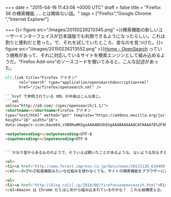 
+++
date = "2015-04-16 11:43:08 +0000 UTC"
draft = false
title = "Firefox 36 の検索機能……とは関係ない話。"
tags = ["Firefox","Google Chrome ","Internet Explorer"]

+++
{{< figure src="/images/20150226213345.png"  >}}検索機能の新しいユーザーインターフェイスが日本語版でも利用できるようになったらしい。これは割りと便利だと思った。で、それを試していたところ、変なのを見つけた。{{< figure src="/images/20150226213552.png"  >}}<a href="http://www.opensearch.org/Home">Home - OpenSearch</a> っていう規格があって、それに対応しているサイトを検索エンジンとして組み込めるようだ。“Firefox Add-ons”のソースコードを覗いてみると、こんな記述があった。
```html
&lt;link title="Firefox アドオン"
      rel="search" type="application/opensearchdescription+xml"
      href="/ja/firefox/opensearch.xml" />

```href で参照されている XML の中身はこんな感じ。
```xml
xmlns="http://a9.com/-/spec/opensearch/1.1/">
<shortname></shortname>Firefox アドオン
type="text/html" method="get" template="https://addons.mozilla.org/ja/firefox/search/?q={searchTerms}">
height="16" width="16">
data:image/x-icon;base64,iVBORw0KGgoAAAANSUhEUgAAABAAAAAQCAYAAAAf8%2F9hAAAABHNCSVQICAgIfAhkiAAAAAlwSFlz%0D%0AAAAN1wAADdcBQiibeAAAABl0RVh0U29mdHdhcmUAd3d3Lmlua3NjYXBlLm9yZ5vuPBoAAAKoSURB%0D%0AVDiNjZNLaJRnFIaf75vvy2UGTWr8NYkxl0IFUYkNXSSZQNWFWlxIEVy1FLLo0i4adddVXRnS4kJw%0D%0AYxci2GaRTWlSFGKFGRXNmFBF62VMO4TENBdjMv9k5p%2F%2FOy4SLzgqHs7yPc95eTlHiQjvqniPbVYR%0D%0AzuBoR%2BFQDEvId4neIPNCY945DayNVff%2F8NUvn9XXNJMv5hhKnTvYP3ymHmj%2FIMBSbmHjjP8fycxv%0D%0A%2BMEzGqtatUI1vK7R7wM4J32XUv3Li%2Fl5imGBkbtXlsMw%2FPF1jXozg3iP3aM0Z8XRBFDr1fl7Og9E%0D%0AnTguXx30p%2F6fjAIozb%2Fi6C4BdB2z6QOfH27ZUFNL0QUELs%2Ftycs4J2zdGEerCADTM1P8df3PxyUZ%0D%0AiKPF8zyGHpwGFLC6QCCRuYA4QQQ6mw4hjhYT77GN2qiBWFnV5sXc0xMAgfKx5foVYKURB2vLPbxo%0D%0AM8auODE6ws%2FfH%2B77dHtjhxp5OHzywpWf%2FIIsRk25Rq0CRFY4UVNNndkmqZFRf3YuWaYUS0aE3RP5%0D%0AMXX3%2FiCOgu3Y1WYfL90sdSDgxRoYTY5mZ2anjwC%2FAqEBdM4tMJ4dwYs1YiOGSBkYrVHqlQNxoC34%0D%0AOV8BdxK9gQ%2Bguo7bwdYdrXu92nU6nR7Pzc%2FPSXxfazTj30IpRaWpIqbX4UQoBDkWJlRwLzVeLBTy%0D%0AGs2UcUX5duzvsfPqNpvDovQhnBIdELGaWFk1hclYmLx2fxmFbNm5qXJNvdi2DQ1WAsO1P%2F5petsh%0D%0Ayf6v25gJ0nxUUUeiP531s%2FkvAcor7MDOL2pjz3JzVKpqUoMTpb8QsSqdeTT98fomjyDv8LP5aKI3%0D%0AuAgQP2orCkGAVRVMZxbQhnQJIAzkm3s3Js6GSfkEQEd4%2Bbpa8%2BTW71P1ANqoB65I93OA2DgV%2BZ%2Bo%0D%0AmgAAAABJRU5ErkJggg%3D%3D

<outputencoding></outputencoding>UTF-8
<inputencoding></inputencoding>UTF-8


```かなり昔からあるもののようで、そういえば聞いたことがあるような、ないような気もする。Internet Explorer や Google Chrome でも対応していたっぽいのだけど、まったく気づかず（IE の検索プロバイダーってこれなんだっけ……？）、ユーザーインターフェイスの変更で気付いたという次第。余力があればこういうのにも対応しておくと、サービスの使い勝手向上につながるのかもしれない。ちなみに Google Chrome だと OpenSearch の XML ファイルを用意しなくても、検索エンジンとして追加できる。{{< figure src="/images/20150226214652.png"  >}}検索フォームのコンテキストメニューから追加。{{< figure src="/images/20150226214655.png"  >}}よくわかんないけど、キーワードの部分を %s にでもしておくといいみたい。{{< figure src="/images/20150226214658.png"  >}}オムニバーで検索エンジン名を入力して［Tab］キーを押すと……{{< figure src="/images/20150226214703.png"  >}}サイトの検索が行える。この機能は割と便利で、いつもお世話になっていたりする。調べてみると「Opera」（Chrome とほぼ同じ）や「Firefox」（“この検索にキーワードを設定”という、一度聞いただけではよく意味が分からないメニューを使えば実現できる）でも利用できるようだ。世の中、知らないことだらけだな。

<ul>
<li><a href="http://www.forest.impress.co.jp/docs/news/20131120_624409.html">「Opera 18」がリリース、「Opera Developer 19」では同期機能を実験的にサポート - 窓の杜</a></li>
</ul>――わざわざ拡張機能みたいな仕組みを使わなくても、サイトの検索機能をブラウザーに追加できることがあるよ、という話でした。たとえば、カーリルなんかを追加しておくと便利かもしれない。

<ul>
<li><a href="http://blog.calil.jp/2010/06/firefoxieopensearch.html">Firefox、IEのOpenSearch検索プラグインにカーリルを追加！ | カーリルのブログ</a></li>
</ul>Amazon は Chrome だとはじめから組み込まれているのかな？　これも結構使える。


